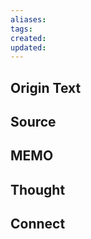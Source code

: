```yaml
---
aliases: 
tags: 
created: 
updated:
---
```


## Origin Text


## Source


## MEMO


## Thought


## Connect
